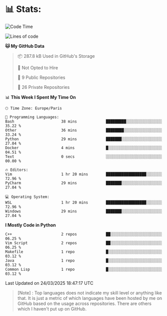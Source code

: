 

<h1>📊 Stats:</h1>

<!--START_SECTION:waka-->
![Code Time](http://img.shields.io/badge/Code%20Time-822%20hrs%2033%20mins-blue)

![Lines of code](https://img.shields.io/badge/From%20Hello%20World%20I%27ve%20Written-6.5%20million%20lines%20of%20code-blue)

**🐱 My GitHub Data** 

> 📦 287.8 kB Used in GitHub's Storage 
 > 
> 🚫 Not Opted to Hire
 > 
> 📜 9 Public Repositories 
 > 
> 🔑 26 Private Repositories 
 > 
📊 **This Week I Spent My Time On** 

```text
🕑︎ Time Zone: Europe/Paris

💬 Programming Languages: 
Bash                     38 mins             █████████░░░░░░░░░░░░░░░░   35.22 % 
Other                    36 mins             ████████░░░░░░░░░░░░░░░░░   33.24 % 
Python                   29 mins             ███████░░░░░░░░░░░░░░░░░░   27.04 % 
Docker                   4 mins              █░░░░░░░░░░░░░░░░░░░░░░░░   04.51 % 
Text                     0 secs              ░░░░░░░░░░░░░░░░░░░░░░░░░   00.00 % 

🔥 Editors: 
Vim                      1 hr 20 mins        ██████████████████░░░░░░░   72.96 % 
PyCharm                  29 mins             ███████░░░░░░░░░░░░░░░░░░   27.04 % 

💻 Operating System: 
WSL                      1 hr 20 mins        ██████████████████░░░░░░░   72.96 % 
Windows                  29 mins             ███████░░░░░░░░░░░░░░░░░░   27.04 % 
```

**I Mostly Code in Python** 

```text
C++                      2 repos             ██░░░░░░░░░░░░░░░░░░░░░░░   06.25 % 
Vim Script               2 repos             ██░░░░░░░░░░░░░░░░░░░░░░░   06.25 % 
Makefile                 1 repo              █░░░░░░░░░░░░░░░░░░░░░░░░   03.12 % 
Java                     1 repo              █░░░░░░░░░░░░░░░░░░░░░░░░   03.12 % 
Common Lisp              1 repo              █░░░░░░░░░░░░░░░░░░░░░░░░   03.12 % 
```




 Last Updated on 24/03/2025 18:47:17 UTC
<!--END_SECTION:waka-->

 > [Note] : Top languages does not indicate my skill level or anything like that. It is just a metric of which languages have been hosted by me on GitHub based on the usage across repositories. There are others which I haven't put up on GitHub.</span>
